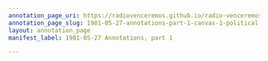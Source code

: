 ```yaml
---
annotation_page_uri: https://radiovenceremos.github.io/radio-venceremos-english-1/annotations/1981-05-27-annotations-part-1-canvas-1-political-context.json
annotation_page_slug: 1981-05-27-annotations-part-1-canvas-1-political-context
layout: annotation_page
manifest_label: 1981-05-27 Annotations, part 1

---
```

